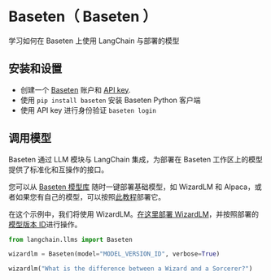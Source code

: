 # Baseten（ Baseten ）

学习如何在 Baseten 上使用 LangChain 与部署的模型

## 安装和设置

- 创建一个 [Baseten](https://baseten.co) 账户和 [API key](https://docs.baseten.co/settings/api-keys).
- 使用 `pip install baseten` 安装 Baseten Python 客户端
- 使用 API key 进行身份验证 `baseten login`

## 调用模型

Baseten 通过 LLM 模块与 LangChain 集成，为部署在 Baseten 工作区上的模型提供了标准化和互操作的接口。

您可以从 [Baseten 模型库](https://app.baseten.co/explore/) 随时一键部署基础模型，如 WizardLM 和 Alpaca，或者如果您有自己的模型，可以按照[此教程](https://docs.baseten.co/deploying-models/deploy)部署它。

在这个示例中，我们将使用 WizardLM。[在这里部署 WizardLM](https://app.baseten.co/explore/wizardlm)，并按照部署的[模型版本 ID](https://docs.baseten.co/managing-models/manage)进行操作。

```python
from langchain.llms import Baseten

wizardlm = Baseten(model="MODEL_VERSION_ID", verbose=True)

wizardlm("What is the difference between a Wizard and a Sorcerer?")
```
